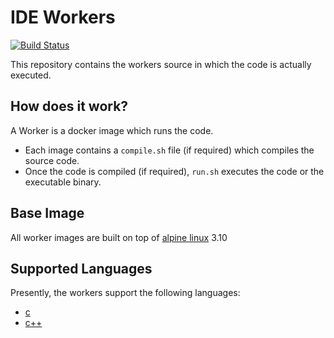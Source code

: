 # IDE Workers

[![Build Status](https://travis-ci.com/ifaisalalam/ide-worker.svg?branch=master)](https://travis-ci.com/ifaisalalam/ide-worker)

This repository contains the workers source in which the code is actually executed.

## How does it work?

A Worker is a docker image which runs the code.

- Each image contains a `compile.sh` file (if required) which compiles the source code.
- Once the code is compiled (if required), `run.sh` executes the code or the executable binary.

## Base Image

All worker images are built on top of [alpine linux](https://alpinelinux.org/) 3.10

## Supported Languages

Presently, the workers support the following languages:

 - [c](containers/c)
 - [c++](containers/cpp)
